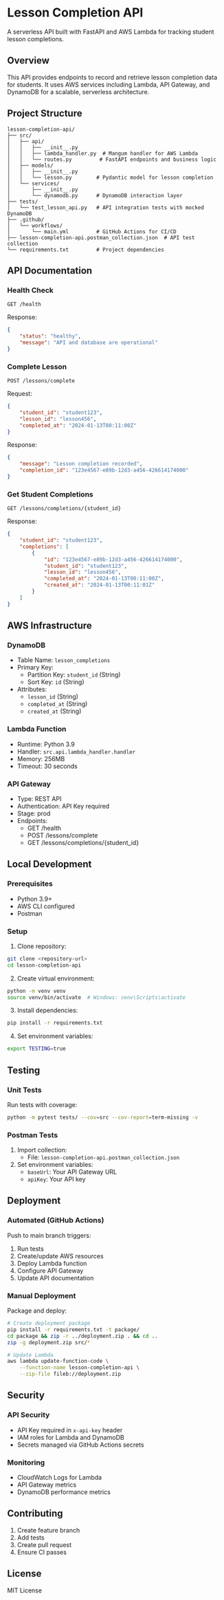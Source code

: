 # Lesson Completion API

A serverless API built with FastAPI and AWS Lambda for tracking student lesson completions.

## Overview

This API provides endpoints to record and retrieve lesson completion data for students. It uses AWS services including Lambda, API Gateway, and DynamoDB for a scalable, serverless architecture.

## Project Structure
```
lesson-completion-api/
├── src/
│   ├── api/
│   │   ├── __init__.py
│   │   ├── lambda_handler.py  # Mangum handler for AWS Lambda
│   │   └── routes.py         # FastAPI endpoints and business logic
│   ├── models/
│   │   ├── __init__.py
│   │   └── lesson.py        # Pydantic model for lesson completion
│   └── services/
│       ├── __init__.py
│       └── dynamodb.py      # DynamoDB interaction layer
├── tests/
│   └── test_lesson_api.py   # API integration tests with mocked DynamoDB
├── .github/
│   └── workflows/
│       └── main.yml         # GitHub Actions for CI/CD
├── lesson-completion-api.postman_collection.json  # API test collection
└── requirements.txt         # Project dependencies
```

## API Documentation

### Health Check
```http
GET /health
```

Response:
```json
{
    "status": "healthy",
    "message": "API and database are operational"
}
```

### Complete Lesson
```http
POST /lessons/complete
```

Request:
```json
{
    "student_id": "student123",
    "lesson_id": "lesson456",
    "completed_at": "2024-01-13T00:11:00Z"
}
```

Response:
```json
{
    "message": "Lesson completion recorded",
    "completion_id": "123e4567-e89b-12d3-a456-426614174000"
}
```

### Get Student Completions
```http
GET /lessons/completions/{student_id}
```

Response:
```json
{
    "student_id": "student123",
    "completions": [
        {
            "id": "123e4567-e89b-12d3-a456-426614174000",
            "student_id": "student123",
            "lesson_id": "lesson456",
            "completed_at": "2024-01-13T00:11:00Z",
            "created_at": "2024-01-13T00:11:01Z"
        }
    ]
}
```

## AWS Infrastructure

### DynamoDB
- Table Name: `lesson_completions`
- Primary Key: 
  - Partition Key: `student_id` (String)
  - Sort Key: `id` (String)
- Attributes:
  - `lesson_id` (String)
  - `completed_at` (String)
  - `created_at` (String)

### Lambda Function
- Runtime: Python 3.9
- Handler: `src.api.lambda_handler.handler`
- Memory: 256MB
- Timeout: 30 seconds

### API Gateway
- Type: REST API
- Authentication: API Key required
- Stage: prod
- Endpoints:
  - GET /health
  - POST /lessons/complete
  - GET /lessons/completions/{student_id}

## Local Development

### Prerequisites
- Python 3.9+
- AWS CLI configured
- Postman

### Setup
1. Clone repository:
```bash
git clone <repository-url>
cd lesson-completion-api
```

2. Create virtual environment:
```bash
python -m venv venv
source venv/bin/activate  # Windows: venv\Scripts\activate
```

3. Install dependencies:
```bash
pip install -r requirements.txt
```

4. Set environment variables:
```bash
export TESTING=true
```

## Testing

### Unit Tests
Run tests with coverage:
```bash
python -m pytest tests/ --cov=src --cov-report=term-missing -v
```

### Postman Tests
1. Import collection:
   - File: `lesson-completion-api.postman_collection.json`
2. Set environment variables:
   - `baseUrl`: Your API Gateway URL
   - `apiKey`: Your API key

## Deployment

### Automated (GitHub Actions)
Push to main branch triggers:
1. Run tests
2. Create/update AWS resources
3. Deploy Lambda function
4. Configure API Gateway
5. Update API documentation

### Manual Deployment
Package and deploy:
```bash
# Create deployment package
pip install -r requirements.txt -t package/
cd package && zip -r ../deployment.zip . && cd ..
zip -g deployment.zip src/*

# Update Lambda
aws lambda update-function-code \
    --function-name lesson-completion-api \
    --zip-file fileb://deployment.zip
```

## Security

### API Security
- API Key required in `x-api-key` header
- IAM roles for Lambda and DynamoDB
- Secrets managed via GitHub Actions secrets

### Monitoring
- CloudWatch Logs for Lambda
- API Gateway metrics
- DynamoDB performance metrics

## Contributing
1. Create feature branch
2. Add tests
3. Create pull request
4. Ensure CI passes

## License
MIT License
